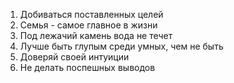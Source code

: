 1. Добиваться поставленных целей
2. Семья - самое главное в жизни
3. Под лежачий камень вода не течет
4. Лучше быть глупым среди умных, чем не быть
5. Доверяй своей интуиции
6. Не делать поспешных выводов
